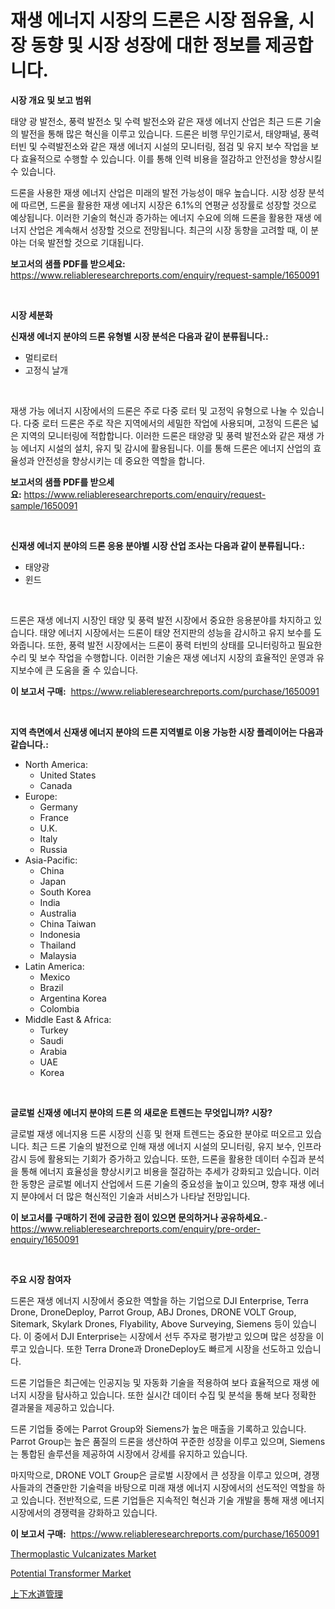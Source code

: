 <p><h1>재생 에너지 시장의 드론은 시장 점유율, 시장 동향 및 시장 성장에 대한 정보를 제공합니다.</h1></p><p><strong>시장 개요 및 보고 범위</strong></p>
<p><p>태양 광 발전소, 풍력 발전소 및 수력 발전소와 같은 재생 에너지 산업은 최근 드론 기술의 발전을 통해 많은 혁신을 이루고 있습니다. 드론은 비행 무인기로서, 태양패널, 풍력터빈 및 수력발전소와 같은 재생 에너지 시설의 모니터링, 점검 및 유지 보수 작업을 보다 효율적으로 수행할 수 있습니다. 이를 통해 인력 비용을 절감하고 안전성을 향상시킬 수 있습니다.</p><p>드론을 사용한 재생 에너지 산업은 미래의 발전 가능성이 매우 높습니다. 시장 성장 분석에 따르면, 드론을 활용한 재생 에너지 시장은 6.1%의 연평균 성장률로 성장할 것으로 예상됩니다. 이러한 기술의 혁신과 증가하는 에너지 수요에 의해 드론을 활용한 재생 에너지 산업은 계속해서 성장할 것으로 전망됩니다. 최근의 시장 동향을 고려할 때, 이 분야는 더욱 발전할 것으로 기대됩니다.</p></p>
<p><strong>보고서의 샘플 PDF를 받으세요:</strong> <a href="https://www.reliableresearchreports.com/enquiry/request-sample/1650091">https://www.reliableresearchreports.com/enquiry/request-sample/1650091</a></p>
<p>&nbsp;</p>
<p><strong>시장 세분화</strong></p>
<p><strong>신재생 에너지 분야의 드론 유형별 시장 분석은 다음과 같이 분류됩니다.:</strong></p>
<p><ul><li>멀티로터</li><li>고정식 날개</li></ul></p>
<p>&nbsp;</p>
<p><p>재생 가능 에너지 시장에서의 드론은 주로 다중 로터 및 고정익 유형으로 나눌 수 있습니다. 다중 로터 드론은 주로 작은 지역에서의 세밀한 작업에 사용되며, 고정익 드론은 넓은 지역의 모니터링에 적합합니다. 이러한 드론은 태양광 및 풍력 발전소와 같은 재생 가능 에너지 시설의 설치, 유지 및 감시에 활용됩니다. 이를 통해 드론은 에너지 산업의 효율성과 안전성을 향상시키는 데 중요한 역할을 합니다.</p></p>
<p><strong>보고서의 샘플 PDF를 받으세요:</strong>&nbsp;<a href="https://www.reliableresearchreports.com/enquiry/request-sample/1650091">https://www.reliableresearchreports.com/enquiry/request-sample/1650091</a></p>
<p>&nbsp;</p>
<p><strong> 신재생 에너지 분야의 드론 응용 분야별 시장 산업 조사는 다음과 같이 분류됩니다.:</strong></p>
<p><ul><li>태양광</li><li>윈드</li></ul></p>
<p>&nbsp;</p>
<p><p>드론은 재생 에너지 시장인 태양 및 풍력 발전 시장에서 중요한 응용분야를 차지하고 있습니다. 태양 에너지 시장에서는 드론이 태양 전지판의 성능을 감시하고 유지 보수를 도와줍니다. 또한, 풍력 발전 시장에서는 드론이 풍력 터빈의 상태를 모니터링하고 필요한 수리 및 보수 작업을 수행합니다. 이러한 기술은 재생 에너지 시장의 효율적인 운영과 유지보수에 큰 도움을 줄 수 있습니다.</p></p>
<p><strong>이 보고서 구매:</strong>&nbsp; <a href="https://www.reliableresearchreports.com/purchase/1650091">https://www.reliableresearchreports.com/purchase/1650091</a></p>
<p>&nbsp;</p>
<p><strong>지역 측면에서 신재생 에너지 분야의 드론 지역별로 이용 가능한 시장 플레이어는 다음과 같습니다.:</strong></p>
<p><ul>
    <li>
        North America:
        <ul>
            <li>United States</li>
            <li>Canada</li>
        </ul>
    </li>
    <li>
        Europe:
        <ul>
            <li>Germany</li>
            <li>France</li>
            <li>U.K.</li>
            <li>Italy</li>
            <li>Russia</li>
        </ul>
    </li>
    <li>
        Asia-Pacific:
        <ul>
            <li>China</li>
            <li>Japan</li>
            <li>South Korea</li>
            <li>India</li>
            <li>Australia</li>
            <li>China Taiwan</li>
            <li>Indonesia</li>
            <li>Thailand</li>
            <li>Malaysia</li>
        </ul>
    </li>
    <li>
        Latin America:
        <ul>
            <li>Mexico</li>
            <li>Brazil</li>
            <li>Argentina Korea</li>
            <li>Colombia</li>
        </ul>
    </li>
    <li>
        Middle East & Africa:
        <ul>
            <li>Turkey</li>
            <li>Saudi</li>
            <li>Arabia</li>
            <li>UAE</li>
            <li>Korea</li>
        </ul>
    </li>
    </ul></p>
<p>&nbsp;</p>
<p><strong>글로벌 신재생 에너지 분야의 드론 의 새로운 트렌드는 무엇입니까? 시장?</strong></p>
<p><p>글로벌 재생 에너지용 드론 시장의 신흥 및 현재 트렌드는 중요한 분야로 떠오르고 있습니다. 최근 드론 기술의 발전으로 인해 재생 에너지 시설의 모니터링, 유지 보수, 인프라 감시 등에 활용되는 기회가 증가하고 있습니다. 또한, 드론을 활용한 데이터 수집과 분석을 통해 에너지 효율성을 향상시키고 비용을 절감하는 추세가 강화되고 있습니다. 이러한 동향은 글로벌 에너지 산업에서 드론 기술의 중요성을 높이고 있으며, 향후 재생 에너지 분야에서 더 많은 혁신적인 기술과 서비스가 나타날 전망입니다.</p></p>
<p><strong>이 보고서를 구매하기 전에 궁금한 점이 있으면 문의하거나 공유하세요.</strong>- <a href="https://www.reliableresearchreports.com/enquiry/pre-order-enquiry/1650091">https://www.reliableresearchreports.com/enquiry/pre-order-enquiry/1650091</a></p>
<p>&nbsp;</p>
<p><strong>주요 시장 참여자</strong></p>
<p><p>드론은 재생 에너지 시장에서 중요한 역할을 하는 기업으로 DJI Enterprise, Terra Drone, DroneDeploy, Parrot Group, ABJ Drones, DRONE VOLT Group, Sitemark, Skylark Drones, Flyability, Above Surveying, Siemens 등이 있습니다. 이 중에서 DJI Enterprise는 시장에서 선두 주자로 평가받고 있으며 많은 성장을 이루고 있습니다. 또한 Terra Drone과 DroneDeploy도 빠르게 시장을 선도하고 있습니다.</p><p>드론 기업들은 최근에는 인공지능 및 자동화 기술을 적용하여 보다 효율적으로 재생 에너지 시장을 탐사하고 있습니다. 또한 실시간 데이터 수집 및 분석을 통해 보다 정확한 결과물을 제공하고 있습니다.</p><p>드론 기업들 중에는 Parrot Group와 Siemens가 높은 매출을 기록하고 있습니다. Parrot Group는 높은 품질의 드론을 생산하여 꾸준한 성장을 이루고 있으며, Siemens는 통합된 솔루션을 제공하여 시장에서 강세를 유지하고 있습니다.</p><p>마지막으로, DRONE VOLT Group은 글로벌 시장에서 큰 성장을 이루고 있으며, 경쟁사들과의 견줄만한 기술력을 바탕으로 미래 재생 에너지 시장에서의 선도적인 역할을 하고 있습니다. 전반적으로, 드론 기업들은 지속적인 혁신과 기술 개발을 통해 재생 에너지 시장에서의 경쟁력을 강화하고 있습니다.</p></p>
<p><strong>이 보고서 구매:</strong>&nbsp;&nbsp;<a href="https://www.reliableresearchreports.com/purchase/1650091">https://www.reliableresearchreports.com/purchase/1650091</a></p>
<p><p><a href="https://woozy-pyroraptor-a1f.notion.site/Thermoplastic-Vulcanizates-Market-Insights-Market-Players-and-Forecast-Till-2031-204c989893784ec2ab3b7f62b61d3feb">Thermoplastic Vulcanizates Market</a></p><p><a href="https://view.publitas.com/reportprime-1/potential-transformer-market-size-furnishes-valuable-information-encompassing-market-share-market-trends-and-projections-spanning-from-2024-to-2031/">Potential Transformer Market</a></p><p><a href="https://github.com/zoetazuur/Market-Research-Report-List-1/blob/main/637743510807.md">上下水道管理</a></p></p>
